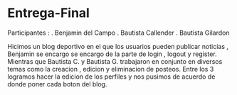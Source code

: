 # Entrega-Final

Participantes : . Benjamin del Campo
                . Bautista Callender
                . Bautista Gilardon

Hicimos un blog deportivo en el que los usuarios pueden publicar noticias , Benjamin se encargo se encargo de la parte de login , logout  y register.
Mientras que Bautista C. y Bautista G. trabajaron en conjunto en diversos temas como la creacion , edicion y eliminacion de posteos. Entre los 3 logramos
hacer la edicion de los perfiles y nos pusimos de acuerdo de donde poner cada boton del blog.
